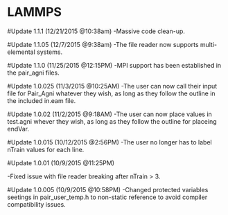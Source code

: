 # LAMMPS

#Update 1.1.1 (12/21/2015 @10:38am)
-Massive code clean-up.

#Update 1.1.05 (12/7/2015 @9:38am)
-The file reader now supports multi-elemental systems. 

#Update 1.1.0 (11/25/2015 @12:15PM)
-MPI support has been established in the pair_agni files.

#Update 1.0.025 (11/3/2015 @10:25AM)
-The user can now call their input file for Pair_Agni whatever they wish, as long as they follow the outline in the included in.eam file.

#Update 1.0.02 (11/2/2015 @9:18AM)
-The user can now place values in test.agni whever they wish, as long as they follow the outline for placeing endVar.

#Update 1.0.015 (10/12/2015 @2:56PM)
-The user no longer has to label nTrain values for each line.

#Update 1.0.01 (10/9/2015 @11:25PM)

-Fixed issue with file reader breaking after nTrain > 3.

#Update 1.0.005 (10/9/2015 @10:58PM)
-Changed protected variables seetings in pair_user_temp.h to non-static reference to avoid compiler compatibility issues. 


